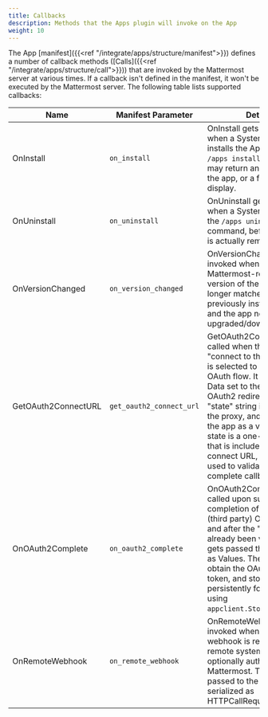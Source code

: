```yaml
---
title: Callbacks
description: Methods that the Apps plugin will invoke on the App
weight: 10
---
```

The App [manifest]({{<ref "/integrate/apps/structure/manifest">}}) defines a number of callback methods ([Calls]({{<ref "/integrate/apps/structure/call">}})) that are invoked by the Mattermost server at various times. If a callback isn't defined in the manifest, it won't be executed by the Mattermost server.
The following table lists supported callbacks:

| Name                | Manifest Parameter       | Details                                                                                                                                                                                                                                                                                                                                                                             |
|---------------------|--------------------------|-------------------------------------------------------------------------------------------------------------------------------------------------------------------------------------------------------------------------------------------------------------------------------------------------------------------------------------------------------------------------------------|
| OnInstall           | `on_install`             | OnInstall gets invoked when a System Admin installs the App with a `/apps install` command. It may return another call to the app, or a form to display.                                                                                                                                                                                                                            |
| OnUninstall         | `on_uninstall`           | OnUninstall gets invoked when a System Admin uses the `/apps uninstall` command, before the app is actually removed.                                                                                                                                                                                                                                                                |
| OnVersionChanged    | `on_version_changed`     | OnVersionChanged gets invoked when the Mattermost-recommended version of the app no longer matches the previously installed one, and the app needs to be upgraded/downgraded.                                                                                                                                                                                                       |
| GetOAuth2ConnectURL | `get_oauth2_connect_url` | GetOAuth2ConnectURL is called when the App's "connect to third party" link is selected to start an OAuth flow. It must return Data set to the remote OAuth2 redirect URL. A "state" string is created by the proxy, and is passed to the app as a value. The state is a one-time secret that is included in the connect URL, and will be used to validate OAuth2 complete callback. |
| OnOAuth2Complete    | `on_oauth2_complete`     | OnOAuth2Complete gets called upon successful completion of the remote (third party) OAuth2 flow, and after the "state" has already been validated. It gets passed the URL query as Values. The App should obtain the OAuth2 user token, and store it persistently for future use using `appclient.StoreOAuth2User`.                                                                 |
| OnRemoteWebhook     | `on_remote_webhook`      | OnRemoteWebhook gets invoked when an HTTP webhook is received from a remote system, and is optionally authenticated by Mattermost. The request is passed to the call serialized as HTTPCallRequest (JSON).                                                                                                                                                                          |

